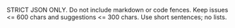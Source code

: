 STRICT JSON ONLY. Do not include markdown or code fences.
Keep issues <= 600 chars and suggestions <= 300 chars.
Use short sentences; no lists.
